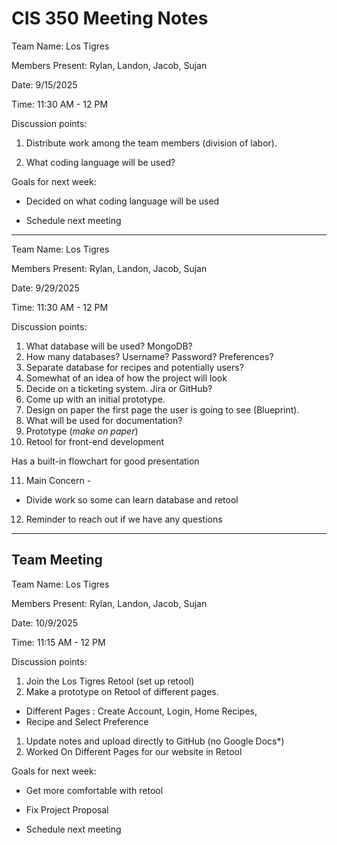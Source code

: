 # CIS 350 Meeting Notes
Team Name: Los Tigres 

Members Present: Rylan, Landon, Jacob, Sujan

Date: 9/15/2025

Time: 11:30 AM - 12 PM

Discussion points: 

1. Distribute work among the team members (division of labor).

2. What coding language will be used?

Goals for next week:

* Decided on what coding language will be used

* Schedule next meeting

------------

Team Name: Los Tigres 

Members Present: Rylan, Landon, Jacob, Sujan

Date: 9/29/2025

Time: 11:30 AM - 12 PM

Discussion points:

1. What database will be used? MongoDB?
2. How many databases? Username? Password? Preferences?
3. Separate database for recipes and potentially users?
4. Somewhat of an idea of how the project will look
5. Decide on a ticketing system. Jira or GitHub?
6. Come up with an initial prototype.
7. Design on paper the first page the user is going to see (Blueprint).
8. What will be used for documentation?
9. Prototype (*make on paper*)
10. Retool for front-end development

Has a built-in flowchart for good presentation

11. Main Concern - 
* Divide work so some can learn database and retool
12. Reminder to reach out if we have any questions
-------
## Team Meeting
Team Name: Los Tigres 

Members Present: Rylan, Landon, Jacob, Sujan

Date: 10/9/2025

Time: 11:15 AM - 12 PM

Discussion points: 

1. Join the Los Tigres Retool (set up retool)
2. Make a prototype on Retool of different pages.

* Different Pages : Create Account, Login, Home Recipes,
* Recipe and Select Preference

1. Update notes and upload directly to GitHub (no Google Docs*)
2. Worked On Different Pages for our website in Retool

Goals for next week:

* Get more comfortable with retool

* Fix Project Proposal

* Schedule next meeting
